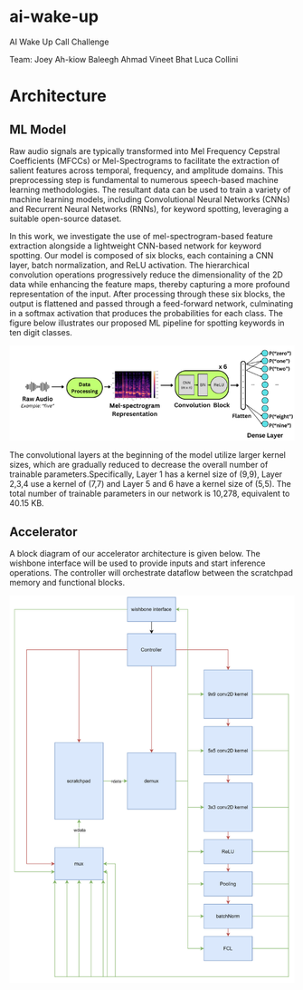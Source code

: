# ai-wake-up
AI Wake Up Call Challenge

Team:
Joey Ah-kiow
Baleegh Ahmad
Vineet Bhat
Luca Collini

# Architecture

## ML Model
Raw audio signals are typically transformed into Mel Frequency Cepstral Coefficients (MFCCs) or Mel-Spectrograms to facilitate the extraction of salient features across temporal, frequency, and amplitude domains. This preprocessing step is fundamental to numerous speech-based machine learning methodologies. The resultant data can be used to train a variety of machine learning models, including Convolutional Neural Networks (CNNs) and Recurrent Neural Networks (RNNs), for keyword spotting, leveraging a suitable open-source dataset. 


In this work, we investigate the use of mel-spectrogram-based feature extraction alongside a lightweight CNN-based network for keyword spotting.
Our model is composed of six blocks, each containing a CNN layer, batch normalization, and ReLU activation. The hierarchical convolution operations progressively reduce the dimensionality of the 2D data while enhancing the feature maps, thereby capturing a more profound representation of the input. After processing through these six blocks, the output is flattened and passed through a feed-forward network, culminating in a softmax activation that produces the probabilities for each class. The figure below illustrates our proposed ML pipeline for spotting keywords in ten digit classes.

![](./images/CNN-architecture.png)

The convolutional layers at the beginning of the model utilize larger kernel sizes, which are gradually reduced to decrease the overall number of trainable parameters.Specifically, Layer 1 has a kernel size of (9,9), Layer 2,3,4 use a kernel of (7,7) and Layer 5 and 6 have a kernel size of (5,5). The total number of trainable parameters in our network is 10,278, equivalent to 40.15 KB.

## Accelerator
A block diagram of our accelerator architecture is given below.
The wishbone interface will be used to provide inputs and start inference operations.
The controller will orchestrate dataflow between the scratchpad memory and functional blocks.

![](./images/arch.svg)

